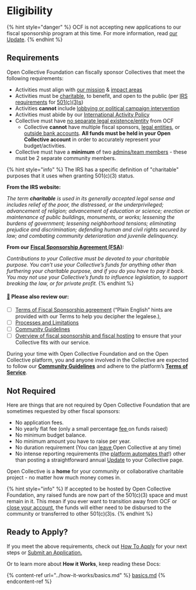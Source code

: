 # Eligibility

{% hint style="danger" %}
OCF is not accepting new applications to our fiscal sponsorship program at this time. For more information, read [our Update](https://opencollective.com/foundation/updates/ocf-slow-down-pausing-new-applications-through-feb-2024).
{% endhint %}

## Requirements

Open Collective Foundation can fiscally sponsor Collectives that meet the following requirements:

* Activities must align with [our mission](../about/mission-and-values.md#our-mission) & [impact areas](../about/mission-and-values.md#our-missions-impact-areas)
* Activities must be [charitable](https://www.irs.gov/charities-non-profits/charitable-purposes), to benefit, and open to the public (per [IRS requirements](https://www.irs.gov/charities-non-profits/charitable-organizations/exemption-requirements-501c3-organizations) for [501(c)(3)s](../what-we-offer/fiscal-hosting.md#what-does-501-c-3-mean))
* Activities **cannot** include [lobbying or political campaign intervention](https://docs.opencollective.foundation/how-it-works/political-activity)
* Activities must abide by our [International Activity Policy](../how-it-works/policies/international.md)
* Collective must have [no separate legal existence/entity](https://docs.opencollective.foundation/how-it-works/processes-and-limitations/outside-entities-policy) from OCF
  * Collective **cannot** have multiple fiscal sponsors, [legal entities](../how-it-works/policies/outside-entities-policy.md), or [outside bank accounts](../how-it-works/policies/outside-accounts-policy.md). **All funds must be held in your Open Collective account** in order to accurately represent your budget/activities.
* Collective must have a **minimum** of two [admins/team members](https://docs.opencollective.com/help/collectives/core-contributors) - these must be 2 separate community members.

{% hint style="info" %}
The IRS has a specific definition of "charitable" purposes that it uses when granting 501(c)(3) status.&#x20;

**From the IRS website:**

_The term **charitable** is used in its generally accepted legal sense and includes relief of the poor, the distressed, or the underprivileged; advancement of religion; advancement of education or science; erection or maintenance of public buildings, monuments, or works; lessening the burdens of government; lessening neighborhood tensions; eliminating prejudice and discrimination; defending human and civil rights secured by law; and combating community deterioration and juvenile delinquency._



**From our** [**Fiscal Sponsorship Agreement (FSA)**](https://docs.google.com/document/u/1/d/e/2PACX-1vQ\_fs7IOojAHaMBKYtaJetlTXJZLnJ7flIWkwxUSQtTkWUMtwFYC2ssb-ooBnT-Ldl6wbVhNQiCkSms/pub)**:**&#x20;

_Contributions to your Collective must be devoted to your charitable purpose. You can’t use your Collective’s funds for anything other than furthering your charitable purpose, and if you do you have to pay it back. You may not use your Collective’s funds to influence legislation, to support breaking the law, or for private profit._
{% endhint %}

#### [🌟](https://emojipedia.org/glowing-star/) Please also review our:

* [ ] [Terms of Fiscal Sponsorship agreement](https://docs.opencollective.foundation/getting-started/terms) (“Plain English” hints are provided with our Terms to help you decipher the legalese.),&#x20;
* [ ] [Processes and Limitations](https://docs.opencollective.foundation/how-it-works/processes-and-limitations)&#x20;
* [ ] [Community Guidelines](https://docs.opencollective.com/help/about/the-open-collective-way/community-guidelines)&#x20;
* [ ] [Overview of fiscal sponsorship and fiscal hosting](https://docs.opencollective.foundation/about/fiscal-hosting) to ensure that your Collective fits with our service.&#x20;

During your time with Open Collective Foundation and on the Open Collective platform, you and anyone involved in the Collective are expected to follow our [**Community Guidelines**](https://docs.opencollective.com/help/about/community-guidelines) and adhere to the platform’s [**Terms of Service**](https://opencollective.com/tos).

## Not Required

Here are things that are not required by Open Collective Foundation that are sometimes requested by other fiscal sponsors:

* No application fees.
* No yearly flat fee (only a small percentage [fee ](../how-it-works/fees.md)on funds raised)
* No minimum budget balance.
* No minimum amount you have to raise per year.
* No duration requirement (You can [leave ](https://docs.opencollective.com/help/collectives/closing-a-collective)Open Collective at any time)
* No intense reporting requirements (the [platform automates that](https://docs.opencollective.com/help/collectives/budget)!) other than posting a straightforward annual [Update](https://docs.opencollective.com/help/collectives/communication#updates) to your Collective page.

Open Collective is a **home** for your community or collaborative charitable project - no matter how much money comes in.

{% hint style="info" %}
If accepted to be hosted by Open Collective Foundation, any raised funds are now part of the 501(c)(3) space and must remain in it. This mean if you ever want to transition away from OCF or [close your account](https://docs.opencollective.foundation/how-it-works/faq#what-is-the-process-for-leaving-open-collective-foundation), the funds will either need to be disbursed to the community or transferred to other 501(c)(3)s.
{% endhint %}

## Ready to Apply?

If you meet the above requirements, check out [How To Apply](how-to-apply/) for your next steps or [Submit an Application.](https://www.opencollective.com/foundation/apply)

Or to learn more about **How it Works**, keep reading these Docs:

{% content-ref url="../how-it-works/basics.md" %}
[basics.md](../how-it-works/basics.md)
{% endcontent-ref %}
